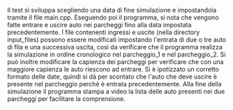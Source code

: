 Il test si sviluppa scegliendo una data di fine simulazione e impostandola tramite il file main.cpp.
Eseguendo poi il programma, si nota che vengono fatte entrare e uscire auto nei parcheggi fino alla data impostata precedentemente.
I file contenenti ingressi e uscite (nella directory input_files) possono essere modificati impostando l'entrata di due o tre auto di fila e una successiva uscita, così da verificare che il programma realizza la simulazione in ordine cronologico nel parcheggio_1 e nel parcheggio_2.
Si può inoltre modificare la capienza dei parcheggi per verificare che con una maggiore capienza le auto riescono ad entrare.
Si è ipotizzato un corretto formato delle date, quindi si dà per scontato che l'auto che deve uscire è presente nel parcheggio perchè è entrata precedentemente.
Alla fine della simulazione il programma stampa a video la lista delle auto presenti nei due parcheggi per facilitare la comprensione.